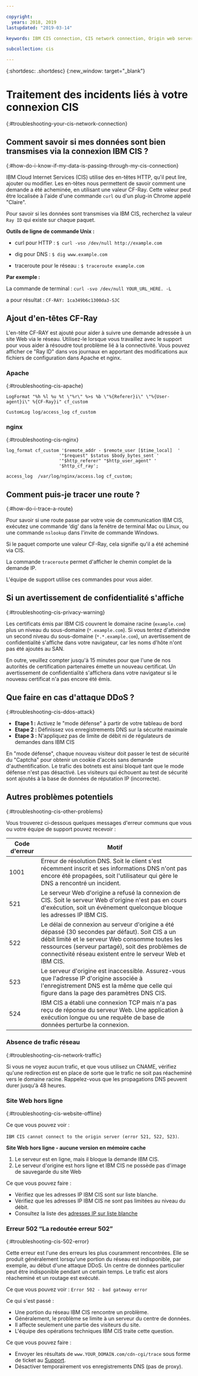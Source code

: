 ```yaml
---

copyright:
  years: 2018, 2019
lastupdated: "2019-03-14"

keywords: IBM CIS connection, CIS network connection, Origin web server, troubleshooting

subcollection: cis

---
```


{:shortdesc: .shortdesc}
{:new_window: target="_blank"}

# Traitement des incidents liés à votre connexion CIS
{:#troubleshooting-your-cis-network-connection}

## Comment savoir si mes données sont bien transmises via la connexion IBM CIS ?
{:#how-do-i-know-if-my-data-is-passing-through-my-cis-connection}

IBM Cloud Internet Services (CIS) utilise des en-têtes HTTP, qu'il peut lire, ajouter ou modifier. Les en-têtes nous permettent de savoir comment une demande a été acheminée, en utilisant une valeur CF-Ray. Cette valeur peut être localisée à l'aide d'une commande `curl` ou d'un plug-in Chrome appelé "Claire".

Pour savoir si les données sont transmises via IBM CIS, recherchez la valeur `Ray ID` qui existe sur chaque paquet.

**Outils de ligne de commande Unix :**

 * curl pour HTTP :
`$ curl -vso /dev/null http://example.com`

 * dig pour DNS :
`$ dig www.example.com`

 * traceroute pour le réseau :
`$ traceroute example.com`

**Par exemple :**

La commande de terminal : `curl -svo /dev/null YOUR_URL_HERE. -L`

a pour résultat : `CF-RAY: 1ca349b6c1300da3-SJC`

## Ajout d'en-têtes CF-Ray 

L'en-tête CF-RAY est ajouté pour aider à suivre une demande adressée à un site Web via le réseau. Utilisez-le lorsque vous travaillez avec le support pour vous aider à résoudre tout problème lié à la connectivité. Vous pouvez afficher ce "Ray ID" dans vos journaux en apportant des modifications aux fichiers de configuration dans Apache et nginx. 

### Apache
{:#troubleshooting-cis-apache}

```
LogFormat "%h %l %u %t \"%r\" %>s %b \"%{Referer}i\" \"%{User-agent}i\" %{CF-Ray}i" cf_custom

CustomLog log/access_log cf_custom
```

### nginx
{:#troubleshooting-cis-nginx}

```
log_format cf_custom '$remote_addr - $remote_user [$time_local]  '
                    '"$request" $status $body_bytes_sent '
                    '"$http_referer" "$http_user_agent" '
                    '$http_cf_ray';

access_log  /var/log/nginx/access.log cf_custom;
```

## Comment puis-je tracer une route ?
{:#how-do-i-trace-a-route}

Pour savoir si une route passe par votre voie de communication IBM CIS, exécutez une commande ‘dig’ dans la fenêtre de terminal Mac ou Linux, ou une commande `nslookup` dans l'invite de commande Windows.

Si le paquet comporte une valeur CF-Ray, cela signifie qu'il a été acheminé via CIS.

La commande `traceroute` permet d'afficher le chemin complet de la demande IP.

L'équipe de support utilise ces commandes pour vous aider.

## Si un avertissement de confidentialité s'affiche
{:#troubleshooting-cis-privacy-warning}

Les certificats émis par IBM CIS couvrent le domaine racine (`example.com`) plus un niveau du sous-domaine (`*.example.com`). Si vous tentez d'atteindre un second niveau du sous-domaine (`*.*.example.com`), un avertissement de confidentialité s'affiche dans votre navigateur, car les noms d'hôte n'ont pas été ajoutés au SAN.

En outre, veuillez compter jusqu'à 15 minutes pour que l'une de nos autorités de certification partenaires émette un nouveau certificat. Un avertissement de confidentialité s'affichera dans votre navigateur si le nouveau certificat n'a pas encore été émis.

## Que faire en cas d'attaque DDoS ?
{:#troubleshooting-cis-ddos-attack}

 * **Etape 1 :** Activez le "mode défense" à partir de votre tableau de bord
 * **Etape 2 :** Définissez vos enregistrements DNS sur la sécurité maximale
 * **Etape 3 :** N'appliquez pas de limite de débit ni de régulateurs de demandes dans IBM CIS
 
En "mode défense", chaque nouveau visiteur doit passer le test de sécurité du "Captcha" pour obtenir un cookie d'accès sans demande d'authentification. Le trafic des botnets est ainsi bloqué tant que le mode défense n'est pas désactivé. Les visiteurs qui échouent au test de sécurité sont ajoutés à la base de données de réputation IP (incorrecte).

## Autres problèmes potentiels
{:#troubleshooting-cis-other-problems}

Vous trouverez ci-dessous quelques messages d'erreur communs que vous ou votre équipe de support pouvez recevoir :

| Code d'erreur    | Motif |
| ------------- | ------------- |
| 1001  | Erreur de résolution DNS. Soit le client s'est récemment inscrit et ses informations DNS n'ont pas encore été propagées, soit l'utilisateur qui gère le DNS a rencontré un incident. |
| 521  | Le serveur Web d'origine a refusé la connexion de CIS. Soit le serveur Web d'origine n'est pas en cours d'exécution, soit un événement quelconque bloque les adresses IP IBM CIS. |
| 522  | Le délai de connexion au serveur d'origine a été dépassé (30 secondes par défaut). Soit CIS a un débit limité et le serveur Web consomme toutes les ressources (serveur partagé), soit des problèmes de connectivité réseau existent entre le serveur Web et IBM CIS. |
| 523  | Le serveur d'origine est inaccessible. Assurez-vous que l'adresse IP d'origine associée à l'enregistrement DNS est la même que celle qui figure dans la page des paramètres DNS CIS. |
| 524  | IBM CIS a établi une connexion TCP mais n'a pas reçu de réponse du serveur Web. Une application à exécution longue ou une requête de base de données perturbe la connexion. |

### Absence de trafic réseau
{:#troubleshooting-cis-network-traffic}

Si vous ne voyez aucun trafic, et que vous utilisez un CNAME, vérifiez qu'une redirection est en place de sorte que le trafic ne soit pas réacheminé vers le domaine racine. Rappelez-vous que les propagations DNS peuvent durer jusqu'à 48 heures.

### Site Web hors ligne
{:#troubleshooting-cis-website-offline}

Ce que vous pouvez voir :

`IBM CIS cannot connect to the origin server (error 521, 522, 523)`.

**Site Web hors ligne - aucune version en mémoire cache**

1. Le serveur est en ligne, mais il bloque la demande IBM CIS.
2. Le serveur d'origine est hors ligne et IBM CIS ne possède pas d'image de sauvegarde du site Web 

Ce que vous pouvez faire :

* Vérifiez que les adresses IP IBM CIS sont sur liste blanche.
* Vérifiez que les adresses IP IBM CIS ne sont pas limitées au niveau du débit.
* Consultez la liste des [adresses IP sur liste blanche](/docs/infrastructure/cis?topic=cis-ibm-cloud-cis-whitelisted-ip-addresses)

### Erreur 502 “La redoutée erreur 502”
{:#troubleshooting-cis-502-error}

Cette erreur est l'une des erreurs les plus couramment rencontrées. Elle se produit généralement lorsqu'une portion du réseau est indisponible, par exemple, au début d'une attaque DDoS. Un centre de données particulier peut être indisponible pendant un certain temps. Le trafic est alors réacheminé et un routage est exécuté. 

Ce que vous pouvez voir : `Error 502 - bad gateway error`

Ce qui s'est passé :

* Une portion du réseau IBM CIS rencontre un problème.
* Généralement, le problème se limite à un serveur du centre de données.
* Il affecte seulement une partie des visiteurs du site.
* L'équipe des opérations techniques IBM CIS traite cette question.

Ce que vous pouvez faire :

* Envoyer les résultats de `www.YOUR_DOMAIN.com/cdn-cgi/trace` sous forme de ticket au [Support](/docs/get-support?topic=get-support-getting-customer-support).
* Désactiver temporairement vos enregistrements DNS (pas de proxy).

